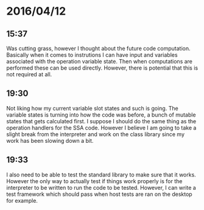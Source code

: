 # 2016/04/12

## 15:37

Was cutting grass, however I thought about the future code computation.
Basically when it comes to instrutions I can have input and variables
associated with the operation variable state. Then when computations are
performed these can be used directly. However, there is potential that this is
not required at all.

## 19:30

Not liking how my current variable slot states and such is going. The variable
states is turning into how the code was before, a bunch of mutable states
that gets calculated first. I suppose I should do the same thing as the
operation handlers for the SSA code. However I believe I am going to take a
slight break from the interpreter and work on the class library since my work
has been slowing down a bit.

## 19:33

I also need to be able to test the standard library to make sure that it works.
However the only way to actually test if things work properly is for the
interpreter to be written to run the code to be tested. However, I can write
a test framework which should pass when host tests are ran on the desktop for
example.

